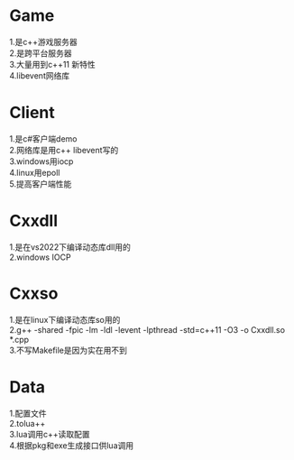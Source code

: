 # Game    
1.是c++游戏服务器  
2.是跨平台服务器   
3.大量用到c++11 新特性  
4.libevent网络库  

# Client  
1.是c#客户端demo  
2.网络库是用c++ libevent写的  
3.windows用iocp  
4.linux用epoll  
5.提高客户端性能  

# Cxxdll  
1.是在vs2022下编译动态库dll用的  
2.windows IOCP  

# Cxxso   
1.是在linux下编译动态库so用的  
2.g++ -shared -fpic -lm -ldl -levent -lpthread -std=c++11 -O3 -o Cxxdll.so *.cpp  
3.不写Makefile是因为实在用不到  

# Data
1.配置文件  
2.tolua++  
3.lua调用c++读取配置  
4.根据pkg和exe生成接口供lua调用  
